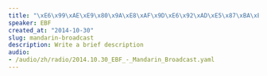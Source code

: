 ```yaml
--- 
title: "\xE6\x99\xAE\xE9\x80\x9A\xE8\xAF\x9D\xE6\x92\xAD\xE5\x87\xBA\xE7\x9A\x842014\xE5\xB9\xB410\xE6\x9C\x8830\xE6\x97\xA5"
speaker: EBF
created_at: "2014-10-30"
slug: mandarin-broadcast
description: Write a brief description
audio: 
- /audio/zh/radio/2014.10.30_EBF_-_Mandarin_Broadcast.yaml
---
```

